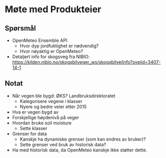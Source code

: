 # Møte med Produkteier

## Spørsmål
- OpenMeteo Ensemble API
	- Hvor dyp jordfuktighet er nødvendig?
	- Hvor nøyaktig er OpenMeteo?
- Detaljert info for skogsveg fra NIBIO: https://kilden.nibio.no/skogsbilveger_ws/skogsbilveiInfo?sveiid=3407-14-1


## Notat
- Når vegen ble bygd: ØKS? Landbruksdirektoratet
	- Kategorisere vegene i klasser
	- Nyere og bedre veier etter 2015
- Hva er vegen bygd av
- Forskjellige høydenivå på veger
- Hvordan bruke soil moisture
	- Sette klasser
- Grenser for data
	- Kanskje ha dynamiske grenser (som kan endres av bruker)?
	- Sette grenser ved bruk av historisk data?
- Ha med historisk data, da OpenMeteo kanskje ikke støtter dette.